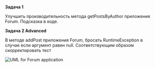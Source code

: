 **Задача 1**

Улучшить производительность метода getPostsByAuthor приложения Forum. Подсказка в коде.  <br/>

**Задача 2 Advanced**

В методе addPost приложения Forum, бросать RuntimeException в случае если аргумент равен null. 
Соответствующим образом скорректировать тест  <br/>


<img src="https://github.com/ait-tr/cohort28/blob/main/basic_programming/lesson_38/forum.jpg?raw=true" alt="UML for Forum application"/>